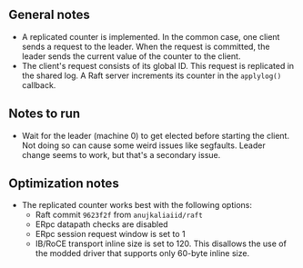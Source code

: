 ## General notes
 * A replicated counter is implemented. In the common case, one client sends a
   request to the leader. When the request is committed, the leader sends the
   current value of the counter to the client.
 * The client's request consists of its global ID. This request is replicated
   in the shared log. A Raft server increments its counter in the `applylog()`
   callback.

## Notes to run
 * Wait for the leader (machine 0) to get elected before starting the client.
   Not doing so can cause some weird issues like segfaults. Leader change seems
   to work, but that's a secondary issue.

## Optimization notes
 * The replicated counter works best with the following options:
   * Raft commit `9623f2f` from `anujkaliaiid/raft`
   * ERpc datapath checks are disabled
   * ERpc session request window is set to 1
   * IB/RoCE transport inline size is set to 120. This disallows the use of the
     modded driver that supports only 60-byte inline size.

